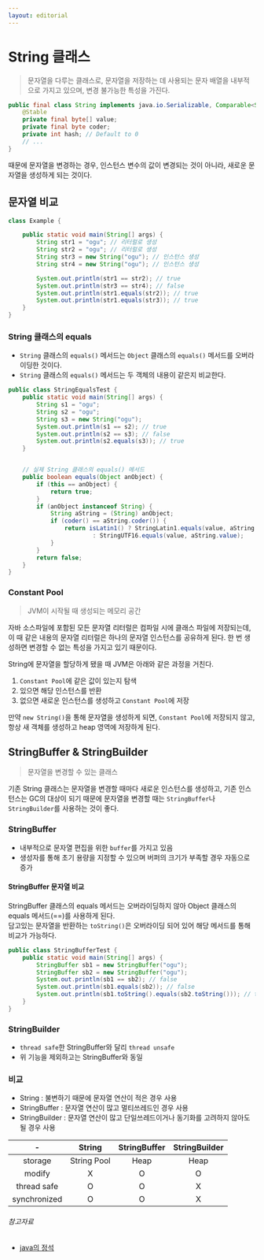 ```yaml
---
layout: editorial
---
```


# String 클래스

> 문자열을 다루는 클래스로, 문자열을 저장하는 데 사용되는 문자 배열을 내부적으로 가지고 있으며, 변경 불가능한 특성을 가진다.

```java
public final class String implements java.io.Serializable, Comparable<String>, CharSequence {
    @Stable
    private final byte[] value;
    private final byte coder;
    private int hash; // Default to 0
    // ...
}
```

때문에 문자열을 변경하는 경우, 인스턴스 변수의 값이 변경되는 것이 아니라, 새로운 문자열을 생성하게 되는 것이다.

## 문자열 비교

```java
class Example {

    public static void main(String[] args) {
        String str1 = "ogu"; // 리터럴로 생성
        String str2 = "ogu"; // 리터럴로 생성
        String str3 = new String("ogu"); // 인스턴스 생성
        String str4 = new String("ogu"); // 인스턴스 생성

        System.out.println(str1 == str2); // true
        System.out.println(str3 == str4); // false
        System.out.println(str1.equals(str2)); // true
        System.out.println(str1.equals(str3)); // true
    }
}
```

### String 클래스의 equals

- `String` 클래스의 `equals()` 메서드는 `Object` 클래스의 `equals()` 메서드를 오버라이딩한 것이다.
- `String` 클래스의 `equals()` 메서드는 두 객체의 내용이 같은지 비교한다.

```java
public class StringEqualsTest {
    public static void main(String[] args) {
        String s1 = "ogu";
        String s2 = "ogu";
        String s3 = new String("ogu");
        System.out.println(s1 == s2); // true
        System.out.println(s2 == s3); // false
        System.out.println(s2.equals(s3)); // true
    }


    // 실제 String 클래스의 equals() 메서드
    public boolean equals(Object anObject) {
        if (this == anObject) {
            return true;
        }
        if (anObject instanceof String) {
            String aString = (String) anObject;
            if (coder() == aString.coder()) {
                return isLatin1() ? StringLatin1.equals(value, aString.value)
                        : StringUTF16.equals(value, aString.value);
            }
        }
        return false;
    }
}
```

### Constant Pool

> JVM이 시작될 때 생성되는 메모리 공간

자바 소스파일에 포함된 모든 문자열 리터럴은 컴파일 시에 클래스 파일에 저장되는데,  
이 때 같은 내용의 문자열 리터럴은 하나의 문자열 인스턴스를 공유하게 된다. 한 번 생성하면 변경할 수 없는 특성을 가지고 있기 때문이다.

String에 문자열을 할당하게 됐을 때 JVM은 아래와 같은 과정을 거친다.

1. `Constant Pool`에 같은 값이 있는지 탐색
2. 있으면 해당 인스턴스를 반환
3. 없으면 새로운 인스턴스를 생성하고 `Constant Pool`에 저장

만약 `new String()`을 통해 문자열을 생성하게 되면, `Constant Pool`에 저장되지 않고, 항상 새 객체를 생성하고 heap 영역에 저장하게 된다.

## StringBuffer & StringBuilder

> 문자열을 변경할 수 있는 클래스

기존 String 클래스는 문자열을 변경할 때마다 새로운 인스턴스를 생성하고, 기존 인스턴스는 GC의 대상이 되기 때문에 문자열을 변경할 때는 `StringBuffer`나 `StringBuilder`를 사용하는 것이
좋다.

### StringBuffer

- 내부적으로 문자열 편집을 위한 `buffer`를 가지고 있음
- 생성자를 통해 초기 용량을 지정할 수 있으며 버퍼의 크기가 부족할 경우 자동으로 증가

#### StringBuffer 문자열 비교

StringBuffer 클래스의 equals 메서드는 오버라이딩하지 않아 Object 클래스의 equals 메서드(==)를 사용하게 된다.  
담고있는 문자열을 반환하는 `toString()`은 오버라이딩 되어 있어 해당 메서드를 통해 비교가 가능하다.

```java
public class StringBufferTest {
    public static void main(String[] args) {
        StringBuffer sb1 = new StringBuffer("ogu");
        StringBuffer sb2 = new StringBuffer("ogu");
        System.out.println(sb1 == sb2); // false
        System.out.println(sb1.equals(sb2)); // false
        System.out.println(sb1.toString().equals(sb2.toString())); // true
    }
}
```

### StringBuilder

- `thread safe`한 StringBuffer와 달리 `thread unsafe`
- 위 기능을 제외하고는 StringBuffer와 동일

### 비교

- String : 불변하기 때문에 문자열 연산이 적은 경우 사용
- StringBuffer : 문자열 연산이 많고 멀티쓰레드인 경우 사용
- StringBuilder : 문자열 연산이 많고 단일쓰레드이거나 동기화를 고려하지 않아도 될 경우 사용

|      -       |   String    | StringBuffer | StringBuilder |
|:------------:|:-----------:|:------------:|:-------------:|
|   storage    | String Pool |     Heap     |     Heap      |
|    modify    |      X      |      O       |       O       |
| thread safe  |      O      |      O       |       X       |
| synchronized |      O      |      O       |       X       |

###### 참고자료

- [java의 정석](https://www.nl.go.kr/seoji/contents/S80100000000.do?schM=intgr_detail_view_isbn&page=1&pageUnit=10&schType=simple&schStr=Java의+정석&isbn=9788994492032&cipId=200741285%2C)